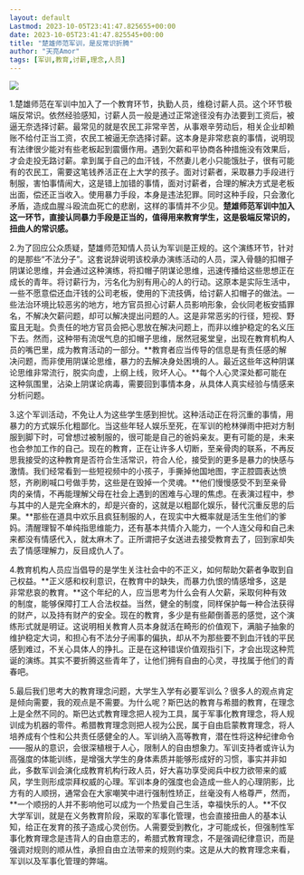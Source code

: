 ```yaml
---
layout: default
Lastmod: 2023-10-05T23:41:47.825655+00:00
date: 2023-10-05T23:41:47.825545+00:00
title: "楚雄师范军训，是反常识折腾"
author: "天亮Amor"
tags: [军训,教育,讨薪,理念,人员]
---
```


![](https://images.weserv.nl/?url=https%3A//mmbiz.qpic.cn/mmbiz_png/SqqKfibYHiaiaDbiaP4ias5sOwFarK633VmBRVEKTbv8OuqfTjxj0OpwSPUD8pFEUfMZzhyIMS548ANMdb6juxdGYQQ/640%3Fwx_fmt%3Dpng)

1.楚雄师范在军训中加入了一个教育环节，执勤人员，维稳讨薪人员。这个环节极端反常识。依然经验感知，讨薪人员一般是通过正常途径没有办法要到工资后，被逼无奈选择讨薪。最常见的就是农民工非常辛苦，从事艰辛劳动后，相关企业却赖账不给付正当工资，农民工被逼无奈选择讨薪。这本身是非常悲哀的事情，说明现有法律很少能对有些老板起到震慑作用。遇到欠薪和平协商各种措施没有效果后，才会走投无路讨薪。拿到属于自己的血汗钱，不然妻儿老小只能饿肚子，很有可能有的农民工，需要这笔钱养活正在上大学的孩子。面对讨薪者，采取暴力手段进行制服，害怕事情闹大，这是错上加错的事情，面对讨薪者，合理的解决方式是老板出面，偿还正当收入。使用暴力手段，本身是违法犯罪。同时这种手段，只会激化矛盾，造成血腥斗殴流血死亡的悲剧，这样的事情并不少见。**楚雄师范军训中加入这一环节，直接认同暴力手段是正当的，值得用来教育学生，这是极端反常识的，扭曲人的常识感。**

2.为了回应公众质疑，楚雄师范知情人员认为军训是正规的。这个演练环节，针对的是那些“不法分子”。这套说辞说明该校承办演练活动的人员，深入骨髓的扣帽子阴谋论思维，并会通过这种演练，将扣帽子阴谋论思维，迅速传播给这些思想正在成长的青年。将讨薪行为，污名化为别有用心的人的行动。这原本是实际生活中，一些不愿意偿还血汗钱的公司老板，使用的下流技俩，给讨薪人扣帽子的做法。一些法治环境比较恶劣的地方，地方官员担心讨薪人员影响形象，会伙同老板安插罪名，不解决欠薪问题，却可以解决提出问题的人。这是非常恶劣的行径，短视、野蛮且无耻。负责任的地方官员会把心思放在解决问题上，而非以维护稳定的名义压下去。然而，这种带有流氓气息的扣帽子思维，居然冠冕堂皇，出现在教育机构人员的嘴巴里，成为教育活动的一部分。**教育者应当传导的信息是有责任感的解决问题，而非使用阴谋论思维，暴力的去解决身处困境的人。最近这些年这种阴谋论思维非常流行，脱实向虚，上纲上线，败坏人心。**每个人心灵深处都可能在这种氛围里，沾染上阴谋论病毒，需要回到事情本身，从具体人真实经验与情感来分析问题。

3.这个军训活动，不免让人为这些学生感到担忧。这种活动正在将沉重的事情，用暴力的方式娱乐化粗鄙化。当这些年轻人娱乐至死，在军训的枪林弹雨中把对方制服到脚下时，可曾想过被制服的，很可能是自己的爸妈亲友。更有可能的是，未来也会参加工作的自己。现在的教育，正在让许多人切断，至亲骨肉的联系，不再反思我接受的这种教育是否符合生活常识，符合人伦，接受到的更多是暴力的快感与激情。我们经常看到一些短视频中的小孩子，手撕掉他国地图，字正腔圆表达愤怒，齐刷刷喊口号做手势，这些是在毁掉一个灵魂。**他们慢慢感受不到至亲骨肉的亲情，不再能理解父母在社会上遇到的困难与心理的焦虑。在表演过程中，参与其中的人是完全麻木的，却是兴奋的，这就是以粗鄙化娱乐，替代沉重反思的后果。**那些在道具中欢乐且疯狂制服的人，在现实中大概率就是活生生他们的爹妈。清醒理智不单纯指思维能力，还有基本共情介入能力，一个人连父母和自己未来都没有情感代入，就太麻木了。正所谓把子女送进去接受教育去了，回到家却失去了情感理解力，反目成仇人了。

4.教育机构人员应当倡导的是学生关注社会中的不正义，如何帮助欠薪者争取到自己权益。**正义感和权利意识，在教育中的缺失，而暴力仇恨的情感增多，这是非常悲哀的教育。**这个年纪的人，应当思考为什么会有人欠薪，采取何种有效的制度，能够保障打工人合法权益。当然，健全的制度，同样保护每一种合法获得的财产，以及持有财产的安全。现在的教育，多少是有些颠倒善恶的感觉，这个演练形式就是明证。这说明相关教育人员本身就活在畸形的价值观下，满脑子抽象的维护稳定大词，和担心有不法分子闹事的偏执，却从不为那些要不到血汗钱的平民感到难过，不关心具体人的挣扎。正是在这种错误价值观指引下，才会出现这种荒诞的演练。其实不要折腾这些青年了，让他们拥有自由的心灵，寻找属于他们的青春吧。

5.最后我们思考大的教育理念问题，大学生入学有必要军训么？很多人的观点肯定是倾向需要，我的观点是不需要。为什么呢？斯巴达的教育与希腊的教育，在理念上是全然不同的。斯巴达式教育理念把人视为工具，属于军事化教育理念，将人规训成为机器的零件。希腊教育理念则把人视为公民，属于自由启蒙教育理念，将人培养成有个性和公共责任感健全的人。军训纳入高等教育，潜在性将这种纪律命令——服从的意识，会很深植根于人心，限制人的自由想象力。军训支持者或许认为高强度的体能训练，是增强大学生的身体素质并能够形成好的习惯，事实并非如此，多数军训会演化成教育机构行政人员，好大喜功享受阅兵中权力欲带来的威风，学生则形成崇拜权威的心理。军训本身的强度也会造成一些人的心理阴影，比方有的人顺拐，通常会在大家嘲笑中进行强制性矫正，丝毫没有人格尊严，然而，**一个顺拐的人并不影响他可以成为一个热爱自己生活，幸福快乐的人。**不仅大学军训，就是在义务教育阶段，采取的军事化管理，也会直接扭曲人的基本认知，给正在发育的孩子造成心灵创伤。人需要受到教化，才可能成长，但强制性军事化教育理念是违背人的自由意志的，希腊式教育理念，不是强调纪律意识，而是强调对规则的顺从性，承担自由立法带来的规则约束。这是从大的教育理念来看，军训以及军事化管理的弊端。

